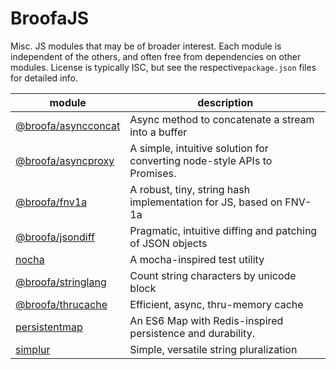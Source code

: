 
# BroofaJS

Misc. JS modules that may be of broader interest.  Each module is independent of the others, and
often free from dependencies on other modules.  License is typically ISC, but see the respective`package.json` files for detailed info.

| module | description |
| --- | --- |
| [@broofa/asyncconcat](asyncconcat) | Async method to concatenate a stream into a buffer |
| [@broofa/asyncproxy](asyncproxy) | A simple, intuitive solution for converting node-style APIs to Promises. |
| [@broofa/fnv1a](fnv1a) | A robust, tiny, string hash implementation for JS, based on FNV-1a |
| [@broofa/jsondiff](jsondiff) | Pragmatic, intuitive diffing and patching of JSON objects |
| [nocha](nocha) | A mocha-inspired test utility |
| [@broofa/stringlang](stringlang) | Count string characters by unicode block |
| [@broofa/thrucache](thrucache) | Efficient, async, thru-memory cache |
| [persistentmap](persistentmap) | An ES6 Map with Redis-inspired persistence and durability. |
| [simplur](simplur) | Simple, versatile string pluralization |
